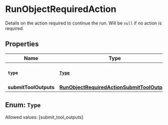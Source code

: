 

# RunObjectRequiredAction

Details on the action required to continue the run. Will be `null` if no action is required.

## Properties

Name | Type | Description | Notes
------------ | ------------- | ------------- | -------------
**`type`** | [**`Type`**](#`Type`) | For now, this is always &#x60;submit_tool_outputs&#x60;. | 
**submitToolOutputs** | [**RunObjectRequiredActionSubmitToolOutputs**](RunObjectRequiredActionSubmitToolOutputs.md) |  | 


## Enum: `Type`
Allowed values: [submit_tool_outputs]




